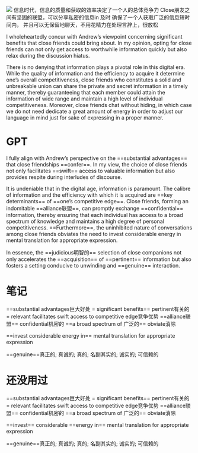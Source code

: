 ![](file:///C:\Users\Administrator\AppData\Local\Temp\ksohtml8616\wps1.jpg)
信息时代，信息的质量和获取的效率决定了一个人的总体竞争力
Close朋友之间有坚固的联盟，可以分享私密的信息in 及时
确保了一个人获取广泛的信息短时间内，
并且可以无保留地聊天，不用花精力在处理言辞上，很放松

I wholeheartedly concur with Andrew’s viewpoint concerning significant benefits that close friends could bring about. In my opinion, opting for close friends can not only get access to worthwhile information quickly but also relax during the discussion hiatus.

There is no denying that information plays a pivotal role in this digital era. While the quality of information and the efficiency to acquire it determine one’s overall competitiveness, close friends who constitutes a solid and unbreakable union can share the private and secret information in a timely manner, thereby guaranteeing that each member could attain the information of wide range and maintain a high level of individual competitiveness. Moreover, close friends chat without hiding, in which case we do not need dedicate a great amount of energy in order to adjust our language in mind just for sake of expressing in a proper manner.
# GPT
I fully align with Andrew’s perspective on the ==substantial advantages== that close friendships ==confer==. 
In my view, the choice of close friends not only facilitates ==swift== access to valuable information but also provides respite during interludes of discourse.

It is undeniable that in the digital age, information is paramount. The calibre of information and the efficiency with which it is acquired are ==key determinants== of ==one’s competitive edge==. Close friends, forming an indomitable ==alliance联盟==, can promptly exchange ==confidential== information, thereby ensuring that each individual has access to a broad spectrum of knowledge and maintains a high degree of personal competitiveness. ==Furthermore==, the uninhibited nature of conversations among close friends obviates the need to invest considerable energy in mental translation for appropriate expression.

In essence, the ==judicious明智的== selection of close companions not only accelerates the ==acquisition== of ==pertinent== information but also fosters a setting conducive to unwinding and ==genuine== interaction.

# 笔记
==substantial advantages巨大好处 = significant benefits==
pertinent有关的 = relevant
facilitates swift access to
competitive edge竞争优势
==alliance联盟==
confidential机密的
==a broad spectrum of 广泛的==
obviate消除

==invest considerable energy in== mental translation for appropriate expression

==genuine==真正的; 真诚的; 真的; 名副其实的; 诚实的; 可信赖的
# 还没用过
==substantial advantages巨大好处 = significant benefits==
pertinent有关的 = relevant
facilitates swift access to
competitive edge竞争优势
==alliance联盟==
confidential机密的
==a broad spectrum of 广泛的==
obviate消除

==invest== considerable ==energy in== mental translation for appropriate expression

==genuine==真正的; 真诚的; 真的; 名副其实的; 诚实的; 可信赖的